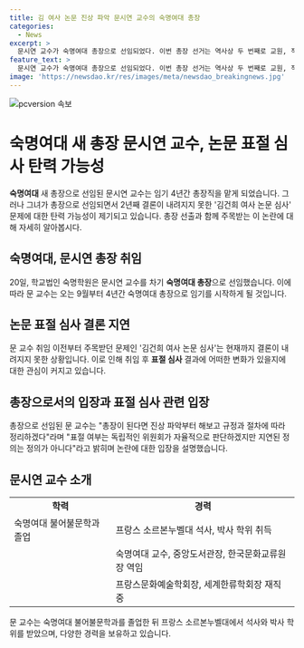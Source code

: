 ```yaml
---
title: 김 여사 논문 진상 파악 문시연 교수의 숙명여대 총장
categories:
  - News
excerpt: >
  문시연 교수가 숙명여대 총장으로 선임되었다. 이번 총장 선거는 역사상 두 번째로 교원, 직원, 학생, 동문 등이 참여하여 진행되었고, 문 교수는 56.29%의 득표율로 1위를 차지했다. 그러나 총장으로 선임된 후에도 결론 내지 못한 ‘김건희 여사 논문 심사’ 문제가 논란이 되고 있는데, 관심이 집중되고 있다. 문시연 교수는 숙명여대 출신으로 프랑스 소르본누벨대에서 석사와 박사 학위를 받았으며, 세계한류학회장을 맡고 있다.
feature_text: >
  문시연 교수가 숙명여대 총장으로 선임되었다. 이번 총장 선거는 역사상 두 번째로 교원, 직원, 학생, 동문 등이 참여하여 진행되었고, 문 교수는 56.29%의 득표율로 1위를 차지했다. 그러나 총장으로 선임된 후에도 결론 내지 못한 ‘김건희 여사 논문 심사’ 문제가 논란이 되고 있는데, 관심이 집중되고 있다. 문시연 교수는 숙명여대 출신으로 프랑스 소르본누벨대에서 석사와 박사 학위를 받았으며, 세계한류학회장을 맡고 있다.
image: 'https://newsdao.kr/res/images/meta/newsdao_breakingnews.jpg'
---
```


<p><img src="https://newsdao.kr/res/images/meta/newsdao_breakingnews.jpg" alt="pcversion 속보" /></p>

<h1>숙명여대 새 총장 문시연 교수, 논문 표절 심사 탄력 가능성</h1>

<p data-ke-size="size16"><b>숙명여대</b> 새 총장으로 선임된 문시연 교수는 임기 4년간 총장직을 맡게 되었습니다. 그러나 그녀가 총장으로 선임되면서 2년째 결론이 내려지지 못한 '김건희 여사 논문 심사' 문제에 대한 탄력 가능성이 제기되고 있습니다. 총장 선출과 함께 주목받는 이 논란에 대해 자세히 알아봅시다.</p>

<h2 data-ke-size="size26">숙명여대, 문시연 총장 취임</h2>

<p data-ke-size="size16">20일, 학교법인 숙명학원은 문시연 교수를 차기 <b>숙명여대 총장</b>으로 선임했습니다. 이에 따라 문 교수는 오는 9월부터 4년간 숙명여대 총장으로 임기를 시작하게 될 것입니다.</p>

<h2 data-ke-size="size26">논문 표절 심사 결론 지연</h2>

<p data-ke-size="size16">문 교수 취임 이전부터 주목받던 문제인 '김건희 여사 논문 심사'는 현재까지 결론이 내려지지 못한 상황입니다. 이로 인해 취임 후 <b>표절 심사</b> 결과에 어떠한 변화가 있을지에 대한 관심이 커지고 있습니다.</p>

<h2 data-ke-size="size26">총장으로서의 입장과 표절 심사 관련 입장</h2>

<p data-ke-size="size16">총장으로 선임된 문 교수는 "총장이 된다면 진상 파악부터 해보고 규정과 절차에 따라 정리하겠다"라며 "표절 여부는 독립적인 위원회가 자율적으로 판단하겠지만 지연된 정의는 정의가 아니다"라고 밝히며 논란에 대한 입장을 설명했습니다.</p>

<h2 data-ke-size="size26">문시연 교수 소개</h2>

<table>
    <tr>
        <td style="text-align: center; height: 17px;"><b>학력</b></td>
        <td style="text-align: center; height: 17px;"><b>경력</b></td>
    </tr>
    <tr>
        <td>숙명여대 불어불문학과 졸업</td>
        <td>프랑스 소르본누벨대 석사, 박사 학위 취득</td>
    </tr>
    <tr>
        <td></td>
        <td>숙명여대 교수, 중앙도서관장, 한국문화교류원장 역임</td>
    </tr>
    <tr>
        <td></td>
        <td>프랑스문화예술학회장, 세계한류학회장 재직 중</td>
    </tr>
</table>

<p data-ke-size="size16">문 교수는 숙명여대 불어불문학과를 졸업한 뒤 프랑스 소르본누벨대에서 석사와 박사 학위를 받았으며, 다양한 경력을 보유하고 있습니다.</p>

